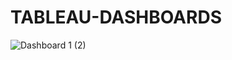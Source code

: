 # TABLEAU-DASHBOARDS
![Dashboard 1 (2)](https://user-images.githubusercontent.com/112798984/207892567-d4878323-1be4-4eb7-bf0a-e758279e05b9.png)
